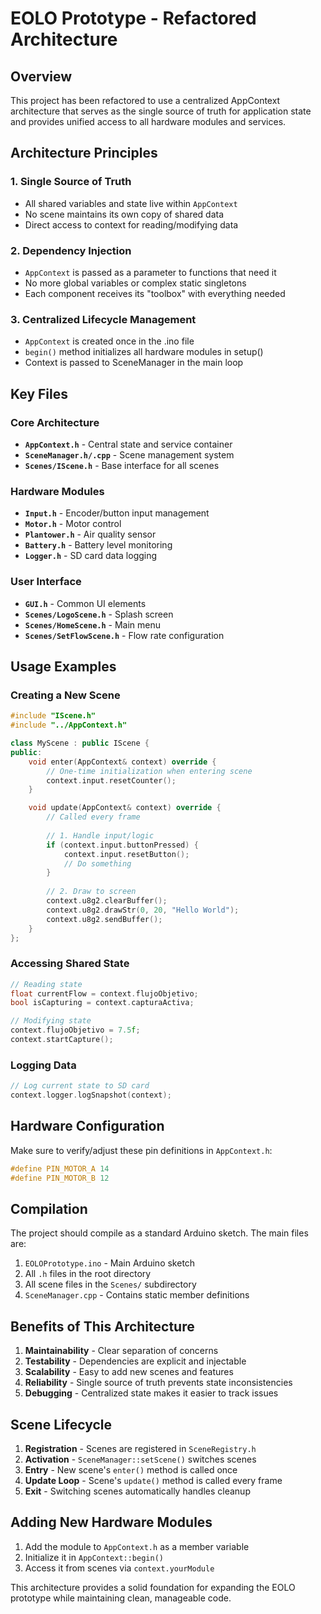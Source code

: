 # EOLO Prototype - Refactored Architecture

## Overview

This project has been refactored to use a centralized AppContext architecture that serves as the single source of truth for application state and provides unified access to all hardware modules and services.

## Architecture Principles

### 1. Single Source of Truth
- All shared variables and state live within `AppContext`
- No scene maintains its own copy of shared data
- Direct access to context for reading/modifying data

### 2. Dependency Injection
- `AppContext` is passed as a parameter to functions that need it
- No more global variables or complex static singletons
- Each component receives its "toolbox" with everything needed

### 3. Centralized Lifecycle Management
- `AppContext` is created once in the .ino file
- `begin()` method initializes all hardware modules in setup()
- Context is passed to SceneManager in the main loop

## Key Files

### Core Architecture
- **`AppContext.h`** - Central state and service container
- **`SceneManager.h/.cpp`** - Scene management system
- **`Scenes/IScene.h`** - Base interface for all scenes

### Hardware Modules
- **`Input.h`** - Encoder/button input management
- **`Motor.h`** - Motor control
- **`Plantower.h`** - Air quality sensor
- **`Battery.h`** - Battery level monitoring
- **`Logger.h`** - SD card data logging

### User Interface
- **`GUI.h`** - Common UI elements
- **`Scenes/LogoScene.h`** - Splash screen
- **`Scenes/HomeScene.h`** - Main menu
- **`Scenes/SetFlowScene.h`** - Flow rate configuration

## Usage Examples

### Creating a New Scene

```cpp
#include "IScene.h"
#include "../AppContext.h"

class MyScene : public IScene {
public:
    void enter(AppContext& context) override {
        // One-time initialization when entering scene
        context.input.resetCounter();
    }

    void update(AppContext& context) override {
        // Called every frame
        
        // 1. Handle input/logic
        if (context.input.buttonPressed) {
            context.input.resetButton();
            // Do something
        }
        
        // 2. Draw to screen
        context.u8g2.clearBuffer();
        context.u8g2.drawStr(0, 20, "Hello World");
        context.u8g2.sendBuffer();
    }
};
```

### Accessing Shared State

```cpp
// Reading state
float currentFlow = context.flujoObjetivo;
bool isCapturing = context.capturaActiva;

// Modifying state
context.flujoObjetivo = 7.5f;
context.startCapture();
```

### Logging Data

```cpp
// Log current state to SD card
context.logger.logSnapshot(context);
```

## Hardware Configuration

Make sure to verify/adjust these pin definitions in `AppContext.h`:

```cpp
#define PIN_MOTOR_A 14
#define PIN_MOTOR_B 12
```

## Compilation

The project should compile as a standard Arduino sketch. The main files are:

1. `EOLOPrototype.ino` - Main Arduino sketch
2. All `.h` files in the root directory
3. All scene files in the `Scenes/` subdirectory
4. `SceneManager.cpp` - Contains static member definitions

## Benefits of This Architecture

1. **Maintainability** - Clear separation of concerns
2. **Testability** - Dependencies are explicit and injectable
3. **Scalability** - Easy to add new scenes and features
4. **Reliability** - Single source of truth prevents state inconsistencies
5. **Debugging** - Centralized state makes it easier to track issues

## Scene Lifecycle

1. **Registration** - Scenes are registered in `SceneRegistry.h`
2. **Activation** - `SceneManager::setScene()` switches scenes
3. **Entry** - New scene's `enter()` method is called once
4. **Update Loop** - Scene's `update()` method is called every frame
5. **Exit** - Switching scenes automatically handles cleanup

## Adding New Hardware Modules

1. Add the module to `AppContext.h` as a member variable
2. Initialize it in `AppContext::begin()`
3. Access it from scenes via `context.yourModule`

This architecture provides a solid foundation for expanding the EOLO prototype while maintaining clean, manageable code.